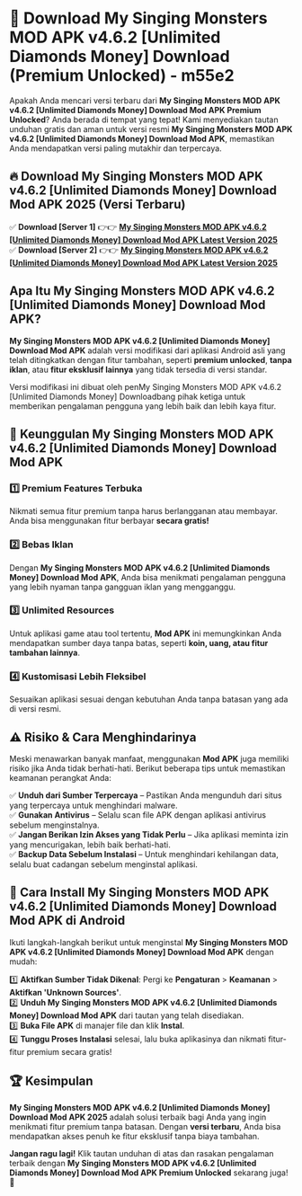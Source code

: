 # 🎯 Download My Singing Monsters MOD APK v4.6.2 [Unlimited Diamonds Money] Download (Premium Unlocked) -  m55e2

Apakah Anda mencari versi terbaru dari **My Singing Monsters MOD APK v4.6.2 [Unlimited Diamonds Money] Download Mod APK Premium Unlocked**? Anda berada di tempat yang tepat! Kami menyediakan tautan unduhan gratis dan aman untuk versi resmi **My Singing Monsters MOD APK v4.6.2 [Unlimited Diamonds Money] Download Mod APK**, memastikan Anda mendapatkan versi paling mutakhir dan terpercaya.

## 🔥 Download My Singing Monsters MOD APK v4.6.2 [Unlimited Diamonds Money] Download Mod APK 2025 (Versi Terbaru)

✅ **Download [Server 1]** 👉👉 [**My Singing Monsters MOD APK v4.6.2 [Unlimited Diamonds Money] Download Mod APK Latest Version 2025**](https://momento.my/?title=My_Singing_Monsters_MOD_APK_v4.6.2_[Unlimited_Diamonds_Money]_Download)  
✅ **Download [Server 2]** 👉👉 [**My Singing Monsters MOD APK v4.6.2 [Unlimited Diamonds Money] Download Mod APK Latest Version 2025**](https://momento.my/?title=My_Singing_Monsters_MOD_APK_v4.6.2_[Unlimited_Diamonds_Money]_Download)  

## Apa Itu My Singing Monsters MOD APK v4.6.2 [Unlimited Diamonds Money] Download Mod APK?

**My Singing Monsters MOD APK v4.6.2 [Unlimited Diamonds Money] Download Mod APK** adalah versi modifikasi dari aplikasi Android asli yang telah ditingkatkan dengan fitur tambahan, seperti **premium unlocked**, **tanpa iklan**, atau **fitur eksklusif lainnya** yang tidak tersedia di versi standar.

Versi modifikasi ini dibuat oleh penMy Singing Monsters MOD APK v4.6.2 [Unlimited Diamonds Money] Downloadbang pihak ketiga untuk memberikan pengalaman pengguna yang lebih baik dan lebih kaya fitur.

## 🎯 Keunggulan My Singing Monsters MOD APK v4.6.2 [Unlimited Diamonds Money] Download Mod APK

### 1️⃣ Premium Features Terbuka
Nikmati semua fitur premium tanpa harus berlangganan atau membayar. Anda bisa menggunakan fitur berbayar **secara gratis!**

### 2️⃣ Bebas Iklan
Dengan **My Singing Monsters MOD APK v4.6.2 [Unlimited Diamonds Money] Download Mod APK**, Anda bisa menikmati pengalaman pengguna yang lebih nyaman tanpa gangguan iklan yang mengganggu.

### 3️⃣ Unlimited Resources
Untuk aplikasi game atau tool tertentu, **Mod APK** ini memungkinkan Anda mendapatkan sumber daya tanpa batas, seperti **koin, uang, atau fitur tambahan lainnya**.

### 4️⃣ Kustomisasi Lebih Fleksibel
Sesuaikan aplikasi sesuai dengan kebutuhan Anda tanpa batasan yang ada di versi resmi.

## ⚠️ Risiko & Cara Menghindarinya

Meski menawarkan banyak manfaat, menggunakan **Mod APK** juga memiliki risiko jika Anda tidak berhati-hati. Berikut beberapa tips untuk memastikan keamanan perangkat Anda:

✅ **Unduh dari Sumber Terpercaya** – Pastikan Anda mengunduh dari situs yang terpercaya untuk menghindari malware.  
✅ **Gunakan Antivirus** – Selalu scan file APK dengan aplikasi antivirus sebelum menginstalnya.  
✅ **Jangan Berikan Izin Akses yang Tidak Perlu** – Jika aplikasi meminta izin yang mencurigakan, lebih baik berhati-hati.  
✅ **Backup Data Sebelum Instalasi** – Untuk menghindari kehilangan data, selalu buat cadangan sebelum menginstal aplikasi.

## 📌 Cara Install My Singing Monsters MOD APK v4.6.2 [Unlimited Diamonds Money] Download Mod APK di Android

Ikuti langkah-langkah berikut untuk menginstal **My Singing Monsters MOD APK v4.6.2 [Unlimited Diamonds Money] Download Mod APK** dengan mudah:

1️⃣ **Aktifkan Sumber Tidak Dikenal**: Pergi ke **Pengaturan** > **Keamanan** > **Aktifkan 'Unknown Sources'**.  
2️⃣ **Unduh My Singing Monsters MOD APK v4.6.2 [Unlimited Diamonds Money] Download Mod APK** dari tautan yang telah disediakan.  
3️⃣ **Buka File APK** di manajer file dan klik **Instal**.  
4️⃣ **Tunggu Proses Instalasi** selesai, lalu buka aplikasinya dan nikmati fitur-fitur premium secara gratis!

## 🏆 Kesimpulan

**My Singing Monsters MOD APK v4.6.2 [Unlimited Diamonds Money] Download Mod APK 2025** adalah solusi terbaik bagi Anda yang ingin menikmati fitur premium tanpa batasan. Dengan **versi terbaru**, Anda bisa mendapatkan akses penuh ke fitur eksklusif tanpa biaya tambahan.

**Jangan ragu lagi!** Klik tautan unduhan di atas dan rasakan pengalaman terbaik dengan **My Singing Monsters MOD APK v4.6.2 [Unlimited Diamonds Money] Download Mod APK Premium Unlocked** sekarang juga! 🚀
